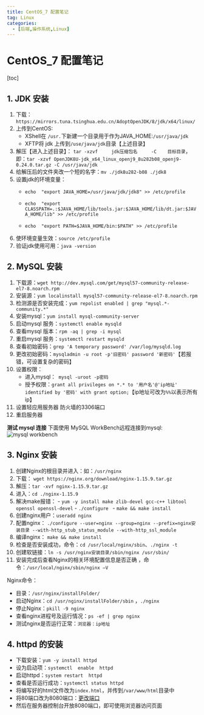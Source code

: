 ```yaml
---
title: CentOS_7 配置笔记
tag: Linux
categories:
  - [后端,操作系统,Linux]
---
```








# CentOS_7 配置笔记

[toc]





## 1. JDK 安装

1. 下载：`https://mirrors.tuna.tsinghua.edu.cn/AdoptOpenJDK/8/jdk/x64/linux/`
2. 上传到CentOS:
	- XShell在 `/usr.`下新建一个目录用于作为JAVA_HOME:`/usr/java/jdk`
	- XFTP将 jdk 上传到`/use/java/jdk`目录【上述目录】
3. 解压【进入上述目录】： `tar -xzvf     jdk压缩包名     -C    目标目录`，
	即：`tar -xzvf OpenJDK8U-jdk_x64_linux_openj9_8u282b08_openj9-0.24.0.tar.gz -C /usr/java/jdk`
4. 给解压后的文件夹改一个短的名字：`mv ./jdk8u282-b08 ./jdk8`
5. 设置jdk的环境变量：
	 - `echo  "export JAVA_HOME=/usr/java/jdk/jdk8" >> /etc/profile`	
	- `echo  "export CLASSPATH=.:$JAVA_HOME/lib/tools.jar:$JAVA_HOME/lib/dt.jar:$JAVA_HOME/lib" >> /etc/profile`

	- `echo  "export PATH=$JAVA_HOME/bin:$PATH" >> /etc/profile`
6. 使环境变量生效：`source /etc/profile`
7. 验证jdk使用可用：`java -version`













## 2. MySQL 安装

1. 下载源：`wget http://dev.mysql.com/get/mysql57-community-release-el7-8.noarch.rpm`
2. 安装源：`yum localinstall mysql57-community-release-el7-8.noarch.rpm`
3. 检测源是否安装完成：`yum repolist enabled | grep "mysql.*-community.*"`
4. 安装mysql：`yum install mysql-community-server`
5. 启动mysql 服务：`systemctl enable mysqld`
6. 查看mysql 版本：`rpm -aq | grep -i mysql`
7. 重启mysql 服务：`systemctl restart mysqld`
8. 查看初始密码：`grep 'A temporary password' /var/log/mysqld.log`
9. 更改初始密码：`mysqladmin -u root -p'旧密码' password '新密码'`【若报错，可设置复杂的密码】
10. 设置权限：
	- 进入mysql：` mysql -uroot -p密码`
	- 授予权限：`grant all privileges on *.* to '用户名'@'ip地址' identified by '密码' with grant option;`【ip地址可改为`%%`以表示所有ip】
11. 设置轻应用服务器 防火墙的3306端口
12. 重启服务器

 **测试 mysql 连接**
 下面使用 MySQL WorkBench远程连接到mysql:
 ![mysql workbench](https://z3.ax1x.com/2021/06/02/2QBlwj.png)











## 3. Nginx 安装

 1. 创建Nginx的根目录并进入：如：`/usr/nginx`
 2. 下载： `wget https://nginx.org/download/nginx-1.15.9.tar.gz`
 3. 解压：`tar -xvf nginx-1.15.9.tar.gz`
 4. 进入：`cd ./nginx-1.15.9`
 5. 解决make报错：
		-  `yum -y install make zlib-devel gcc-c++ libtool openssl openssl-devel`
		- `./configure `
		- `make && make install`
 6. 创建nginx用户：`useradd nginx`
 7. 配置nginx： `./configure --user=nginx --group=nginx --prefix=nginx安装目录 --with-http_stub_status_module --with-http_ssl_module  `
 8. 编译nginx： `make && make install`
 9. 检查是否安装成功，命令：`cd /usr/local/nginx/sbin`、`./nginx -t`
 10. 创建软链接：`ln -s /usr/nginx安装目录/sbin/nginx /usr/sbin/`
 11. 安装完成后查看Nginx的相关环境配置信息是否正确 ，命令：`/usr/local/nginx/sbin/nginx –V`

Nginx命令：
- 目录：`/usr/nginx/installFolder/`
- 启动Nginx：`cd /usr/nginx/installFolder/sbin` ，`./nginx`
- 停止Nginx：`pkill -9 nginx`
- 查看nginx进程号及运行情况：`ps -ef | grep nginx`
- 测试nginx是否运行正常：`浏览器：ip地址`







## 4. httpd 的安装

- 下载安装：`yum -y install httpd`
- 设为启动项：`systemctl  enable  httpd`
- 启动httpd：`system restart  httpd`
- 查看是否运行成功：`systemctl status httpd` 
- 将编写好的html文件改为`index.html`，并传到`/var/www/html`目录中
- 将80端口改为8080端口：[更改端口](https://jingyan.baidu.com/article/86112f136573352736978744.html)
- 然后在服务器控制台开放8080端口，即可使用浏览器访问页面

